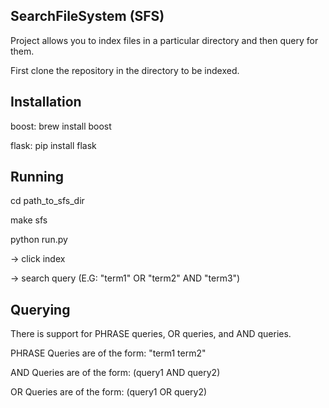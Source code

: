 SearchFileSystem (SFS)
-----------------------------------
Project allows you to index files in a particular directory and then query for them.

First clone the repository in the directory to be indexed.

Installation
-----------------------------------
boost: brew install boost

flask: pip install flask

Running
-----------------------------------
cd path_to_sfs_dir

make sfs

python run.py

-> click index

-> search query (E.G: "term1" OR "term2" AND "term3")

Querying
------------------------------------
There is support for PHRASE queries, OR queries, and AND queries.

PHRASE Queries are of the form: "term1 term2"

AND Queries are of the form: (query1 AND query2)

OR Queries are of the form: (query1 OR query2)